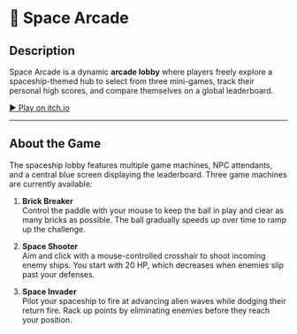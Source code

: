 # 🚀 Space Arcade

## Description  
Space Arcade is a dynamic **arcade lobby** where players freely explore a spaceship-themed hub to select from three mini-games, track their personal high scores, and compare themselves on a global leaderboard.

[▶️ Play on itch.io](https://mohamedelshab.itch.io/space-arcade)

---

## About the Game  
The spaceship lobby features multiple game machines, NPC attendants, and a central blue screen displaying the leaderboard. Three game machines are currently available:

1. **Brick Breaker**  
   Control the paddle with your mouse to keep the ball in play and clear as many bricks as possible. The ball gradually speeds up over time to ramp up the challenge.

2. **Space Shooter**  
   Aim and click with a mouse-controlled crosshair to shoot incoming enemy ships. You start with 20 HP, which decreases when enemies slip past your defenses.

3. **Space Invader**  
   Pilot your spaceship to fire at advancing alien waves while dodging their return fire. Rack up points by eliminating enemies before they reach your position.
